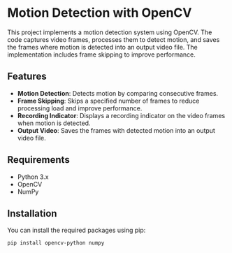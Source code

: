 # Motion Detection with OpenCV

This project implements a motion detection system using OpenCV. The code captures video frames, processes them to detect motion, and saves the frames where motion is detected into an output video file. The implementation includes frame skipping to improve performance.

## Features

- **Motion Detection**: Detects motion by comparing consecutive frames.
- **Frame Skipping**: Skips a specified number of frames to reduce processing load and improve performance.
- **Recording Indicator**: Displays a recording indicator on the video frames when motion is detected.
- **Output Video**: Saves the frames with detected motion into an output video file.

## Requirements

- Python 3.x
- OpenCV
- NumPy

## Installation

You can install the required packages using pip:

```bash
pip install opencv-python numpy